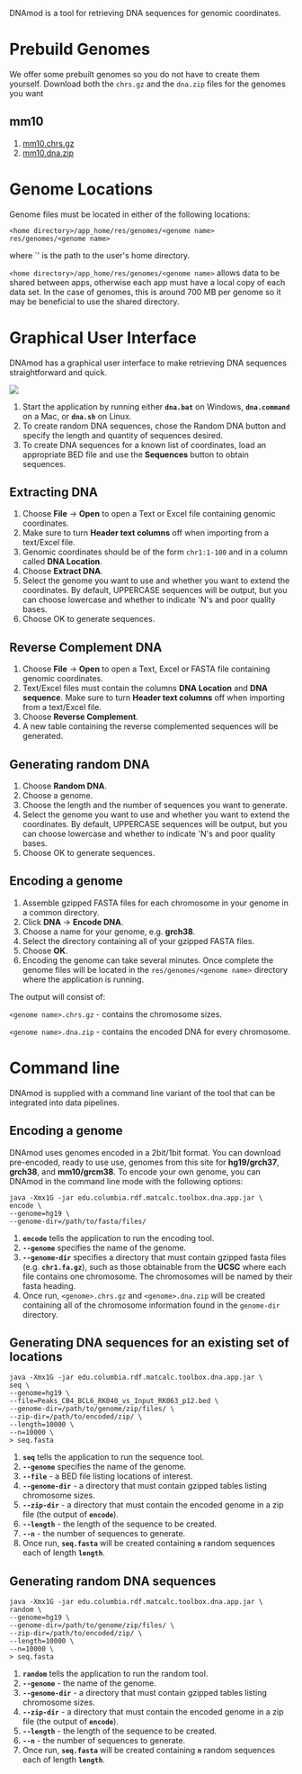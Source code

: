 DNAmod is a tool for retrieving DNA sequences for genomic coordinates.

# Prebuild Genomes

We offer some prebuilt genomes so you do not have to create them yourself. Download both the `chrs.gz` and the `dna.zip` files for the genomes you want

## mm10

1. [mm10.chrs.gz](https://drive.google.com/open?id=1eyKnIxM135AWBilU7j4Ia6wUU9ca_993)
2. [mm10.dna.zip](https://drive.google.com/open?id=1EpnRBGMcuvnuHlQz9ZFAHDoHtGJxxSva)

# Genome Locations

Genome files must be located in either of the following locations:

`<home directory>/app_home/res/genomes/<genome name>`
`res/genomes/<genome name>`

where `<home directory>' is the path to the user's home directory. 

`<home directory>/app_home/res/genomes/<genome name>` allows data to be shared between apps, otherwise each app must have a local copy of each data set. In the case of genomes, this is around 700 MB per genome so it may be beneficial to use the shared directory.

# Graphical User Interface
DNAmod has a graphical user interface to make retrieving DNA sequences straightforward and quick.

![](images/dnamod.png)

1. Start the application by running either **`dna.bat`** on Windows, **`dna.command`** on a Mac, or **`dna.sh`** on Linux.
2. To create random DNA sequences, chose the Random DNA button and specify the length and quantity of sequences desired.
3. To create DNA sequences for a known list of coordinates, load an appropriate BED file and use the **Sequences** button to obtain sequences.

## Extracting DNA

1. Choose **File** -> **Open** to open a Text or Excel file containing genomic coordinates.
2. Make sure to turn **Header text columns** off when importing from a text/Excel file.
3. Genomic coordinates should be of the form `chr1:1-100` and in a column called **DNA Location**.
4. Choose **Extract DNA**.
5. Select the genome you want to use and whether you want to extend the coordinates. By default, UPPERCASE sequences will be output, but you can choose lowercase and whether to indicate 'N's and poor quality bases.
6. Choose OK to generate sequences.

## Reverse Complement DNA

1. Choose **File** -> **Open** to open a Text, Excel or FASTA file containing genomic coordinates.
2. Text/Excel files must contain the columns **DNA Location** and **DNA sequence**. Make sure to turn **Header text columns** off when importing from a text/Excel file.
3. Choose **Reverse Complement**.
4. A new table containing the reverse complemented sequences will be generated.

## Generating random DNA

1. Choose **Random DNA**.
2. Choose a genome.
3. Choose the length and the number of sequences you want to generate.
4. Select the genome you want to use and whether you want to extend the coordinates. By default, UPPERCASE sequences will be output, but you can choose lowercase and whether to indicate 'N's and poor quality bases.
5. Choose OK to generate sequences.

## Encoding a genome

1. Assemble gzipped FASTA files for each chromosome in your genome in a common directory.
2. Click **DNA** -> **Encode DNA**.
3. Choose a name for your genome, e.g. **grch38**.
4. Select the directory containing all of your gzipped FASTA files.
5. Choose **OK**.
6. Encoding the genome can take several minutes. Once complete the genome files will be located in the `res/genomes/<genome name>` directory where the application is running. 

The output will consist of:

`<genome name>.chrs.gz` - contains the chromosome sizes.

`<genome name>.dna.zip` - contains the encoded DNA for every chromosome.


# Command line

DNAmod is supplied with a command line variant of the tool that can be integrated into data pipelines.

## Encoding a genome
DNAmod uses genomes encoded in a 2bit/1bit format. You can download pre-encoded, ready to use use, genomes from this site for **hg19/grch37**, **grch38**, and **mm10/grcm38**. To encode your own genome, you can DNAmod in the command line mode with the following options:

```
java -Xmx1G -jar edu.columbia.rdf.matcalc.toolbox.dna.app.jar \
encode \
--genome=hg19 \
--genome-dir=/path/to/fasta/files/
```
1. **`encode`** tells the application to run the encoding tool.
2. **`--genome`** specifies the name of the genome.
3. **`--genome-dir`** specifies a directory that must contain gzipped fasta files (e.g. **`chr1.fa.gz`**), such as those obtainable from the **UCSC** where each file contains one chromosome. The chromosomes will be named by their fasta heading.
4. Once run, `<genome>.chrs.gz` and `<genome>.dna.zip` will be created containing all of the chromosome information found in the `genome-dir` directory.

## Generating DNA sequences for an existing set of locations

```
java -Xmx1G -jar edu.columbia.rdf.matcalc.toolbox.dna.app.jar \
seq \
--genome=hg19 \
--file=Peaks_CB4_BCL6_RK040_vs_Input_RK063_p12.bed \
--genome-dir=/path/to/genome/zip/files/ \
--zip-dir=/path/to/encoded/zip/ \
--length=10000 \
--n=10000 \
> seq.fasta
```
1. **`seq`** tells the application to run the sequence tool.
2. **`--genome`** specifies the name of the genome.
2. **`--file`** - a BED file listing locations of interest.
3. **`--genome-dir`** - a directory that must contain gzipped tables listing chromosome sizes.
4. **`--zip-dir`** - a directory that must contain the encoded genome in a zip file (the output of **`encode`**).
4. **`--length`** - the length of the sequence to be created.
4. **`--n`** - the number of sequences to generate.
5. Once run, **`seq.fasta`** will be created containing **`n`** random sequences each of length **`length`**.

## Generating random DNA sequences

```
java -Xmx1G -jar edu.columbia.rdf.matcalc.toolbox.dna.app.jar \
random \
--genome=hg19 \
--genome-dir=/path/to/genome/zip/files/ \
--zip-dir=/path/to/encoded/zip/ \
--length=10000 \
--n=10000 \
> seq.fasta
```
1. **`random`** tells the application to run the random tool.
2. **`--genome`** - the name of the genome.
3. **`--genome-dir`** - a directory that must contain gzipped tables listing chromosome sizes.
4. **`--zip-dir`** - a directory that must contain the encoded genome in a zip file (the output of **`encode`**).
4. **`--length`** - the length of the sequence to be created.
4. **`--n`** - the number of sequences to generate.
5. Once run, **`seq.fasta`** will be created containing **`n`** random sequences each of length **`length`**.
